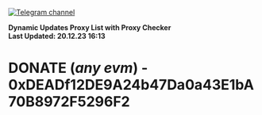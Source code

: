 [![Telegram channel](https://img.shields.io/endpoint?url=https://runkit.io/damiankrawczyk/telegram-badge/branches/master?url=https://t.me/n4z4v0d)](https://t.me/n4z4v0d) 

**Dynamic Updates Proxy List with Proxy Checker**  
**Last Updated: 20.12.23 16:13**

# DONATE (_any evm_) - 0xDEADf12DE9A24b47Da0a43E1bA70B8972F5296F2
